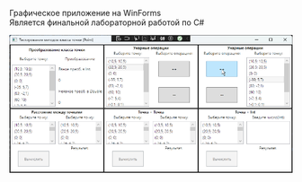 Графическое приложение на WinForms <br />
Является финальной лабораторной работой по C#

![Скриншот](https://github.com/egorvania1/Csharp_lab_final/blob/main/lab-final.png)
